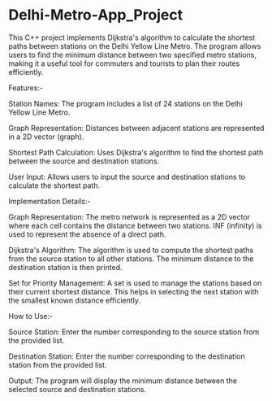 # Delhi-Metro-App_Project
This C++ project implements Dijkstra's algorithm to calculate the shortest paths between stations on the Delhi Yellow Line Metro. The program allows users to find the minimum distance between two specified metro stations, making it a useful tool for commuters and tourists to plan their routes efficiently.


Features:-


Station Names: The program includes a list of 24 stations on the Delhi Yellow Line Metro.

Graph Representation: Distances between adjacent stations are represented in a 2D vector (graph).

Shortest Path Calculation: Uses Dijkstra's algorithm to find the shortest path between the source and destination stations.

User Input: Allows users to input the source and destination stations to calculate the shortest path.


Implementation Details:-


Graph Representation: The metro network is represented as a 2D vector where each cell contains the distance between two stations. INF (infinity) is used to represent the absence of a direct path.

Dijkstra's Algorithm: The algorithm is used to compute the shortest paths from the source station to all other stations. The minimum distance to the destination station is then printed.

Set for Priority Management: A set is used to manage the stations based on their current shortest distance. This helps in selecting the next station with the smallest known distance efficiently.


How to Use:-


Source Station: Enter the number corresponding to the source station from the provided list.

Destination Station: Enter the number corresponding to the destination station from the provided list.

Output: The program will display the minimum distance between the selected source and destination stations.
